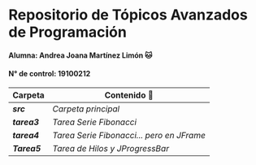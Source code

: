 # Repositorio de Tópicos Avanzados de Programación
#### Alumna: Andrea Joana Martínez Limón :cat:
#### N° de control: 19100212

| Carpeta | Contenido :scroll: |
| ------- | --------- |
|   **_src_**  |  _Carpeta principal_ |
| **_tarea3_** |  _Tarea Serie Fibonacci_ |
| **_tarea4_** |  _Tarea Serie Fibonacci... pero en JFrame_ |
| **_Tarea5_** |  _Tarea de Hilos y JProgressBar_ |